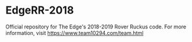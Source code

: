 # EdgeRR-2018
Official repository for The Edge's 2018-2019 Rover Ruckus code. For more information, visit https://www.team10294.com/team.html
